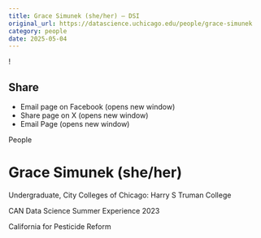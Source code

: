 ```yaml
---
title: Grace Simunek (she/her) – DSI
original_url: https://datascience.uchicago.edu/people/grace-simunek
category: people
date: 2025-05-04
---
```


<!-- Table-like structure detected -->

!

## Share

* Email page on Facebook (opens new window)
* Share page on X (opens new window)
* Email Page (opens new window)

<!-- Table-like structure detected -->

People

# Grace Simunek (she/her)

Undergraduate, City Colleges of Chicago: Harry S Truman College

CAN Data Science Summer Experience 2023

California for Pesticide Reform